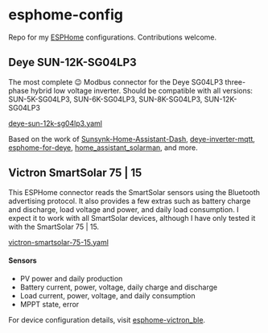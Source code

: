 # esphome-config
Repo for my [ESPHome](https://esphome.io/) configurations. Contributions welcome.

## Deye SUN-12K-SG04LP3
The most complete 😉 Modbus connector for the Deye SG04LP3 three-phase hybrid low voltage inverter. Should be compatible with all versions: SUN-5K-SG04LP3, SUN-6K-SG04LP3, SUN-8K-SG04LP3, SUN-12K-SG04LP3

[deye-sun-12k-sg04lp3.yaml](./devices/deye-sun-12k-sg04lp3.yaml)

Based on the work of [Sunsynk-Home-Assistant-Dash](https://github.com/slipx06/Sunsynk-Home-Assistant-Dash), [deye-inverter-mqtt](https://github.com/kbialek/deye-inverter-mqtt), [esphome-for-deye](https://github.com/klatremis/esphome-for-deye), [home_assistant_solarman](https://github.com/StephanJoubert/home_assistant_solarman), and more.


## Victron SmartSolar 75 | 15
This ESPHome connector reads the SmartSolar sensors using the Bluetooth advertising protocol. It also provides a few extras such as battery charge and discharge, load voltage and power, and daily load consumption. I expect it to work with all SmartSolar devices, although I have only tested it with the SmartSolar 75 | 15.

[victron-smartsolar-75-15.yaml](./devices/victron-smartsolar-75-15.yaml)

#### Sensors
- PV power and daily production 
- Battery current, power, voltage, daily charge and discharge
- Load current, power, voltage, and daily consumption
- MPPT state, error

For device configuration details, visit [esphome-victron_ble](https://github.com/Fabian-Schmidt/esphome-victron_ble?tab=readme-ov-file#victron_ble-component-recommended).
